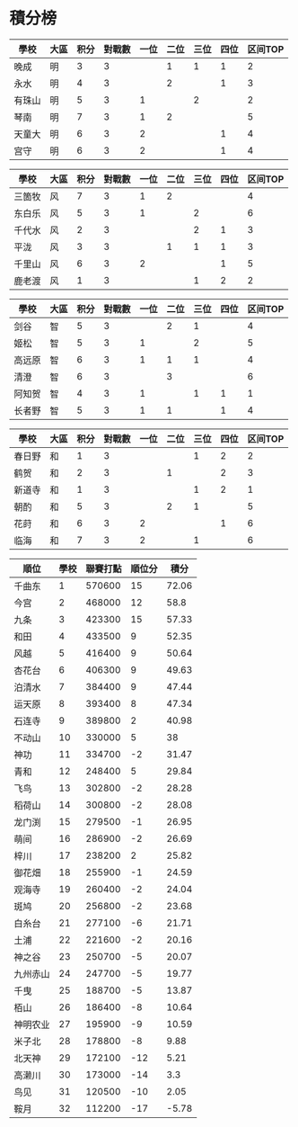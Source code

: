 # 積分榜

| 學校   | 大區 | 积分 | 對戰數 | 一位 | 二位 | 三位 | 四位 | 区间TOP |
| ------ | ---- | ---- | ------ | ---- | ---- | ---- | ---- | ------- |
| 晚成   | 明   | 3    | 3      |      | 1    | 1    | 1    | 2       |
| 永水   | 明   | 4    | 3      |      |2     |      | 1    | 3       |
| 有珠山 | 明   | 5    | 3      | 1    |      | 2    |      | 2       |
| 琴南   | 明   | 7    | 3      | 1    | 2    |      |      | 5       |
| 天童大 | 明   | 6    | 3      | 2     |      |      |  1   | 4       |
| 宫守   | 明   | 6    | 3      | 2    |      |      |  1   | 4       |

| 學校   | 大區 | 积分 | 對戰數 | 一位 | 二位 | 三位 | 四位 | 区间TOP |
| ------ | ---- | ---- | ------ | ---- | ---- | ---- | ---- | ------- |
| 三箇牧 | 风   | 7    | 3      | 1    |2     |      |      | 4       |
| 东白乐 | 风   | 5    | 3      | 1    |      | 2    |      | 6       |
| 千代水 | 风   | 2    | 3      |      |      | 2    | 1    | 3       |
| 平泷   | 风   | 3    | 3      |      | 1    |1     | 1    | 3       |
| 千里山 | 风   | 6    | 3      | 2    |      |      | 1    | 5       |
| 鹿老渡 | 风   | 1    | 3      |      |      | 1    | 2    | 2       |

| 學校   | 大區 | 积分 | 對戰數 | 一位 | 二位 | 三位 | 四位 | 区间TOP |
| ------ | ---- | ---- | ------ | ---- | ---- | ---- | ---- | ------- |
| 剑谷   | 智   | 5    | 3      |      | 2    | 1    |      | 4       |
| 姬松   | 智   | 5    | 3      | 1    |      | 2    |      | 5       |
| 高远原 | 智   | 6    | 3      | 1    | 1    | 1    |      | 4       |
| 清澄   | 智   | 6    | 3      |      | 3    |      |      | 6       |
| 阿知贺 | 智   | 4    | 3      | 1    |      |  1   | 1    | 1       |
| 长者野 | 智   | 5    | 3      | 1    | 1    |      | 1    |4       |

| 學校   | 大區 | 积分 | 對戰數 | 一位 | 二位 | 三位 | 四位 | 区间TOP |
| ------ | ---- | ---- | ------ | ---- | ---- | ---- | ---- | ------- |
| 春日野 | 和   | 1    | 3      |      |      | 1    | 2   | 2       |
| 鹤贺   | 和   | 2    | 3      |      | 1    |      | 2    | 3       |
| 新道寺 | 和   | 1    | 3      |      |      |1     | 2    | 1       |
| 朝酌   | 和   | 5    | 3      |      | 2    |1     |      | 5       |
| 花莳   | 和   | 6    | 3      | 2    |      |      | 1    | 6       |
| 临海   | 和   | 7    | 3      | 2    |      | 1    |      | 6       |

順位|學校|聯賽打點|順位分|積分
-|-|-|-|-
|	千曲东	|	1	|	570600	|	15	|	72.06	|
|	今宫	|	2	|	468000	|	12	|	58.8	|
|	九条	|	3	|	423300	|	15	|	57.33	|
|	和田	|	4	|	433500	|	9	|	52.35	|
|	风越	|	5	|	416400	|	9	|	50.64	|
|	杏花台	|	6	|	406300	|	9	|	49.63	|
|	泊清水	|	7	|	384400	|	9	|	47.44	|
|	运天原	|	8	|	393400	|	8	|	47.34	|
|	石连寺	|	9	|	389800	|	2	|	40.98	|
|	不动山	|	10	|	330000	|	5	|	38	|
|	神功	|	11	|	334700	|	-2	|	31.47	|
|	青和	|	12	|	248400	|	5	|	29.84	|
|	飞鸟	|	13	|	302800	|	-2	|	28.28	|
|	稻荷山	|	14	|	300800	|	-2	|	28.08	|
|	龙门渕	|	15	|	279500	|	-1	|	26.95	|
|	萌间	|	16	|	286900	|	-2	|	26.69	|
|	梓川	|	17	|	238200	|	2	|	25.82	|
|	御花畑	|	18	|	255900	|	-1	|	24.59	|
|	观海寺	|	19	|	260400	|	-2	|	24.04	|
|	斑鸠	|	20	|	256800	|	-2	|	23.68	|
|	白糸台	|	21	|	277100	|	-6	|	21.71	|
|	土浦	|	22	|	221600	|	-2	|	20.16	|
|	神之谷	|	23	|	250700	|	-5	|	20.07	|
|	九州赤山	|	24	|	247700	|	-5	|	19.77	|
|	千曳	|	25	|	188700	|	-5	|	13.87	|
|	栢山	|	26	|	186400	|	-8	|	10.64	|
|	神明农业	|	27	|	195900	|	-9	|	10.59	|
|	米子北	|	28	|	178800	|	-8	|	9.88	|
|	北天神	|	29	|	172100	|	-12	|	5.21	|
|	高濑川	|	30	|	173000	|	-14	|	3.3	|
|	鸟见	|	31	|	120500	|	-10	|	2.05	|
|	鞍月	|	32	|	112200	|	-17	|	-5.78	|

